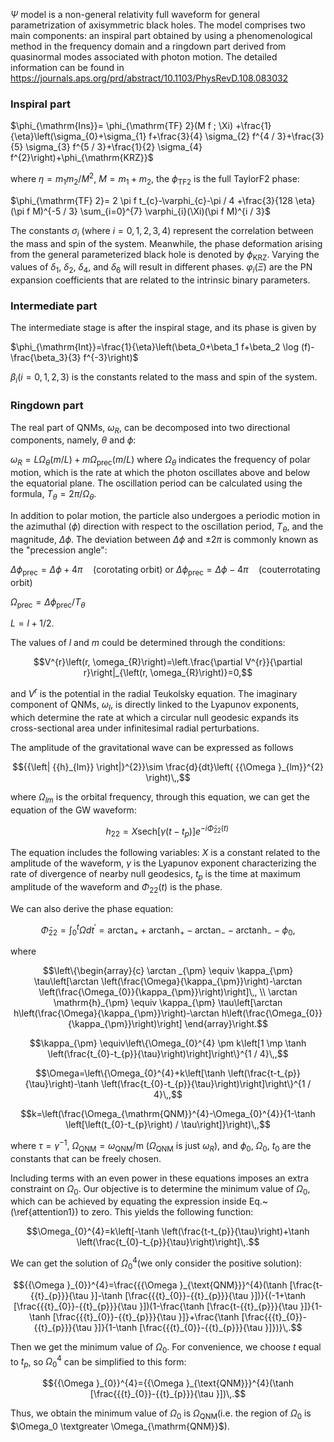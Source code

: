 $\Psi$ model is a non-general relativity full waveform for general parametrization of axisymmetric black holes. The model comprises two main components: an inspiral part obtained by using a phenomenological method in the frequency domain and a ringdown part derived from quasinormal modes associated with photon motion. The detailed information can be found in https://journals.aps.org/prd/abstract/10.1103/PhysRevD.108.083032

### Inspiral part

$\phi_{\mathrm{Ins}}=  \phi_{\mathrm{TF} 2}(M f ; \Xi)  +\frac{1}{\eta}\left(\sigma_{0}+\sigma_{1} f+\frac{3}{4} \sigma_{2} f^{4 / 3}+\frac{3}{5} \sigma_{3} f^{5 / 3}+\frac{1}{2} \sigma_{4} f^{2}\right)+\phi_{\mathrm{KRZ}}$


where $\eta=m_1 m_2/M^2$, $M = m_1+m_2$, the $\phi_{\mathrm{TF} 2}$ is the full TaylorF2 phase:

$\phi_{\mathrm{TF} 2}=  2 \pi f t_{c}-\varphi_{c}-\pi / 4  +\frac{3}{128 \eta}(\pi f M)^{-5 / 3} \sum_{i=0}^{7} \varphi_{i}(\Xi)(\pi f M)^{i / 3}$

The constants $\sigma_{i}$ (where $i = 0, 1, 2, 3, 4$) represent the correlation between the mass and spin of the system. Meanwhile, the phase deformation arising from the general parameterized black hole is denoted by $\phi_{\mathrm{KRZ}}$. Varying the values of $\delta_1$, $\delta_2$, $\delta_4$, and $\delta_6$ will result in different phases. $\varphi_{i}(\Xi)$ are the PN expansion coefficients that are related to the intrinsic binary parameters. 



### Intermediate part

The intermediate stage is after the inspiral stage, and its phase is given by

$\phi_{\mathrm{Int}}=\frac{1}{\eta}\left(\beta_0+\beta_1 f+\beta_2 \log (f)-\frac{\beta_3}{3} f^{-3}\right)$

$\beta_{i}(i=0, 1, 2, 3)$ is the constants related to the mass and spin of the system.



### Ringdown part
The real part of QNMs, $\omega_R$, can be decomposed into two directional components, namely, $\theta$ and $\phi$:

$\omega_R=L\Omega_{\theta}(m/L)+m\Omega_{\mathrm{prec}}(m/L)$
where $\Omega_{\theta}$ indicates the frequency of polar motion, which is the rate at which the photon oscillates above and below the equatorial plane. The oscillation period can be calculated using the formula, $T_{\theta}=2\pi/\Omega_{\theta}$.

In addition to polar motion, the particle also undergoes a periodic motion in the azimuthal ($\phi$) direction with respect to the oscillation period, $T_{\theta}$, and the magnitude, $\Delta \phi$. The deviation between $\Delta \phi$ and $\pm 2\pi$ is commonly known as the "precession angle":


$\Delta \phi_{\mathrm{prec} }=\Delta \phi +4\pi\quad(\mathrm{corotating \; orbit} )$ or $\Delta \phi_{\mathrm{prec} }=\Delta \phi -4\pi\quad(\mathrm{couterrotating \; orbit})$


$\Omega_{\mathrm{prec}}=\Delta\phi_{\mathrm{prec} }/T_{\theta}$

$L=l+1/2$.

The values of $l$ and $m$ could be determined through the conditions:
```math
V^{r}\left(r, \omega_{R}\right)=\left.\frac{\partial V^{r}}{\partial r}\right|_{\left(r, \omega_{R}\right)}=0,
```
and $V^r$ is the potential in the radial Teukolsky equation. The imaginary component of QNMs, $\omega_I$, is directly linked to the Lyapunov exponents, which determine the rate at which a circular null geodesic expands its cross-sectional area under infinitesimal radial perturbations. 

The amplitude of the gravitational wave can be expressed as follows
```math
{{\left| {{h}_{lm}} \right|}^{2}}\sim \frac{d}{dt}\left( {{\Omega }_{lm}}^{2} \right)\,,
```
where $\Omega_{lm}$ is the orbital frequency, through this equation, we can get the equation of the GW waveform:

```math
{h}_{22}=X \mathrm{sech}\left[\gamma\left(t-t_{p}\right)\right] e^{-i \tilde{\Phi}_{22}(t)}\,
```
The equation includes the following variables: $X$ is a constant related to the amplitude of the waveform, $\gamma$ is the Lyapunov exponent characterizing the rate of divergence of nearby null geodesics, $t_p$ is the time at maximum amplitude of the waveform and $\Phi_{22}(t)$ is the phase. 

We can also derive the phase equation: 
```math
\tilde{\Phi}_{22}= \int_{0}^{t} \Omega d t^{\prime}=\arctan _{+}+\mathrm{arctanh}_{+} -\arctan _{-}-\mathrm{arctanh}_{-}-\phi_0,
```

where
```math
\left\{\begin{array}{c}
\arctan _{\pm} \equiv \kappa_{\pm} \tau\left[\arctan \left(\frac{\Omega}{\kappa_{\pm}}\right)-\arctan \left(\frac{\Omega_{0}}{\kappa_{\pm}}\right)\right]\,, \\
\arctan \mathrm{h}_{\pm} \equiv \kappa_{\pm} \tau\left[\arctan h\left(\frac{\Omega}{\kappa_{\pm}}\right)-\arctan h\left(\frac{\Omega_{0}}{\kappa_{\pm}}\right)\right]
\end{array}\right.
```


```math
\kappa_{\pm} \equiv\left\{\Omega_{0}^{4} \pm k\left[1 \mp \tanh \left(\frac{t_{0}-t_{p}}{\tau}\right)\right]\right\}^{1 / 4}\,,
```


```math
\Omega=\left\{\Omega_{0}^{4}+k\left[\tanh \left(\frac{t-t_{p}}{\tau}\right)-\tanh \left(\frac{t_{0}-t_{p}}{\tau}\right)\right]\right\}^{1 / 4}\,,
```

```math
k=\left(\frac{\Omega_{\mathrm{QNM}}^{4}-\Omega_{0}^{4}}{1-\tanh \left[\left(t_{0}-t_{p}\right) / \tau\right]}\right)\,,
```

where $\tau=\gamma^{-1}$, ${{\Omega }_{\mathrm{QNM}}}=\omega_{\mathrm{QNM}}$/m ($\Omega_{\mathrm{QNM}}$ is just $\omega_R$), and $\phi_0$, $\Omega_0$, $t_0$ are the constants that can be freely chosen.

Including terms with an even power in these equations imposes an extra constraint on $\Omega_0$. Our objective is to determine the minimum value of $\Omega_0$, which can be achieved by equating the expression inside Eq.~(\ref{attention1}) to zero. This yields the following function:

```math
\Omega_{0}^{4}=k\left[-\tanh \left(\frac{t-t_{p}}{\tau}\right)+\tanh \left(\frac{t_{0}-t_{p}}{\tau}\right)\right]\,.
```

We can get the solution of ${{\Omega }_{0}}^{4}$(we only consider the positive solution):

```math
{{\Omega }_{0}}^{4}=\frac{{{\Omega }_{\text{QNM}}}^{4}(\tanh [\frac{t-{{t}_{p}}}{\tau }]-\tanh [\frac{{{t}_{0}}-{{t}_{p}}}{\tau }])}{(-1+\tanh [\frac{{{t}_{0}}-{{t}_{p}}}{\tau }])(1-\frac{\tanh [\frac{t-{{t}_{p}}}{\tau }]}{1-\tanh [\frac{{{t}_{0}}-{{t}_{p}}}{\tau }]}+\frac{\tanh [\frac{{{t}_{0}}-{{t}_{p}}}{\tau }]}{1-\tanh [\frac{{{t}_{0}}-{{t}_{p}}}{\tau }]})}\,.
```

Then we get the minimum value of $\Omega_0$. For convenience, we choose $t$ equal to $t_p$, so ${{\Omega }_{0}}^{4}$ can be simplified to this form:
```math
{{\Omega }_{0}}^{4}={{\Omega }_{\text{QNM}}}^{4}(\tanh [\frac{{{t}_{0}}-{{t}_{p}}}{\tau }])\,.
```
Thus, we obtain the minimum value of $\Omega_0$ is $\Omega_{\mathrm{QNM}}$(i.e. the region of $\Omega_0$ is $\Omega_0 \textgreater \Omega_{\mathrm{QNM}}$). 
